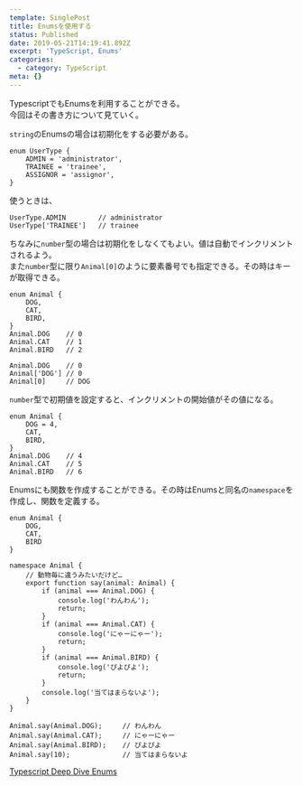 ```yaml
---
template: SinglePost
title: Enumsを使用する
status: Published
date: 2019-05-21T14:19:41.892Z
excerpt: 'TypeScript, Enums'
categories:
  - category: TypeScript
meta: {}
---
```

TypescriptでもEnumsを利用することができる。  
今回はその書き方について見ていく。

`string`のEnumsの場合は初期化をする必要がある。
```
enum UserType {
    ADMIN = 'administrator',
    TRAINEE = 'trainee',
    ASSIGNOR = 'assignor',
}
```
使うときは、
```
UserType.ADMIN        // administrator
UserType['TRAINEE']   // trainee
```

ちなみに`number`型の場合は初期化をしなくてもよい。値は自動でインクリメントされるよう。  
また`number`型に限り`Animal[0]`のように要素番号でも指定できる。その時はキーが取得できる。
```
enum Animal {
    DOG,
    CAT,
    BIRD,
}
Animal.DOG    // 0
Animal.CAT    // 1
Animal.BIRD   // 2

Animal.DOG    // 0
Animal['DOG'] // 0
Animal[0]     // DOG
```
`number`型で初期値を設定すると、インクリメントの開始値がその値になる。
```
enum Animal {
    DOG = 4,
    CAT,
    BIRD,
}
Animal.DOG    // 4
Animal.CAT    // 5
Animal.BIRD   // 6
```

Enumsにも関数を作成することができる。その時はEnumsと同名の`namespace`を作成し、関数を定義する。
```
enum Animal {
    DOG,
    CAT,
    BIRD
}

namespace Animal {
    // 動物毎に違うみたいだけど…
    export function say(animal: Animal) {
        if (animal === Animal.DOG) {
            console.log('わんわん');
            return;
        }
        if (animal === Animal.CAT) {
            console.log('にゃーにゃー');
            return;
        }
        if (animal === Animal.BIRD) {
            console.log('ぴよぴよ');
            return;
        }
        console.log('当てはまらないよ');
    }
}

Animal.say(Animal.DOG);     // わんわん
Animal.say(Animal.CAT);     // にゃーにゃー
Animal.say(Animal.BIRD);    // ぴよぴよ
Animal.say(10);             // 当てはまらないよ
```

[Typescript Deep Dive Enums](https://typescript-jp.gitbook.io/deep-dive/type-system/enums)
